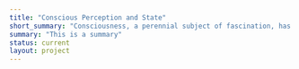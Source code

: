 ```yaml
---
title: "Conscious Perception and State"
short_summary: "Consciousness, a perennial subject of fascination, has witnessed a surge in scientific exploration over recent decades."
summary: "This is a summary"
status: current
layout: project
---
```


